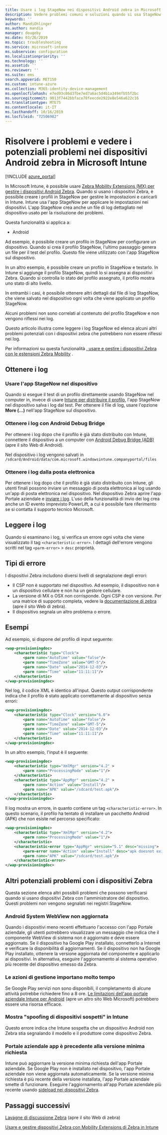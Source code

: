 ```yaml
---
title: Usare i log StageNow nei dispositivi Android zebra in Microsoft Intune-Azure | Microsoft Docs
description: Vedere problemi comuni e soluzioni quando si usa StageNow nei dispositivi Android con Microsoft Intune. Viene anche illustrato come ottenere i log e vedere esempi di come leggere i log per ottenere esito positivo o negativo.
keywords: ''
author: MandiOhlinger
ms.author: mandia
manager: dougeby
ms.date: 03/26/2019
ms.topic: troubleshooting
ms.service: microsoft-intune
ms.subservice: configuration
ms.localizationpriority: ''
ms.technology: ''
ms.assetid: ''
ms.reviewer: ''
ms.suite: ems
search.appverid: MET150
ms.custom: intune-azure
ms.collection: M365-identity-device-management
ms.openlocfilehash: e7ed93c86d3fbe7ed7a6ac5d4b1a3494fb55f2bc
ms.sourcegitcommit: 9013f7442bbface78feecde2922e8e546a622c16
ms.translationtype: MTE75
ms.contentlocale: it-IT
ms.lasthandoff: 10/16/2019
ms.locfileid: "72506982"
---
```

# <a name="troubleshoot-and-see-potential-issues-on-android-zebra-devices-in-microsoft-intune"></a>Risolvere i problemi e vedere i potenziali problemi nei dispositivi Android zebra in Microsoft Intune

[!INCLUDE [azure_portal](../includes/azure_portal.md)]

In Microsoft Intune, è possibile usare [Zebra Mobility Extensions (MX) per gestire i dispositivi Android Zebra](android-zebra-mx-overview.md). Quando si usano i dispositivi Zebra, è possibile creare i profili in StageNow per gestire le impostazioni e caricarli in Intune. Intune usa l'app StageNow per applicare le impostazioni nei dispositivi. L'app StageNow crea anche un file di log dettagliato nel dispositivo usato per la risoluzione dei problemi.

Questa funzionalità si applica a:

- Android

Ad esempio, è possibile creare un profilo in StageNow per configurare un dispositivo. Quando si crea il profilo StageNow, l'ultimo passaggio genera un file per il test del profilo. Questo file viene utilizzato con l'app StageNow sul dispositivo.

In un altro esempio, è possibile creare un profilo in StageNow e testarlo. In Intune si aggiunge il profilo StageNow, quindi lo si assegna ai dispositivi Zebra. Quando si controlla lo stato del profilo assegnato, il profilo mostra uno stato di alto livello.

In entrambi i casi, è possibile ottenere altri dettagli dal file di log StageNow, che viene salvato nel dispositivo ogni volta che viene applicato un profilo StageNow.

Alcuni problemi non sono correlati al contenuto del profilo StageNow e non vengono riflessi nei log.

Questo articolo illustra come leggere i log StageNow ed elenca alcuni altri problemi potenziali con i dispositivi zebra che potrebbero non essere riflessi nei log.

Per informazioni su questa funzionalità [, usare e gestire i dispositivi Zebra con le estensioni Zebra Mobility](android-zebra-mx-overview.md) .

## <a name="get-the-logs"></a>Ottenere i log

### <a name="use-the-stagenow-app-on-the-device"></a>Usare l'app StageNow nel dispositivo
Quando si esegue il test di un profilo direttamente usando StageNow nel computer in, invece di usare [Intune per distribuire il profilo](android-zebra-mx-overview.md#step-4-create-a-device-management-profile-in-stagenow), l'app StageNow nel dispositivo salva i log dal test. Per ottenere il file di log, usare l'opzione **More (...)** nell'app StageNow sul dispositivo.

### <a name="get-logs-using-android-debug-bridge"></a>Ottenere i log con Android Debug Bridge
Per ottenere i log dopo che il profilo è già stato distribuito con Intune, connettere il dispositivo a un computer con [Android Debug Bridge (ADB)](https://developer.android.com/studio/command-line/adb) (apre il sito Web di Android).

Nel dispositivo i log vengono salvati in `/sdcard/Android/data/com.microsoft.windowsintune.companyportal/files`

### <a name="get-logs-from-email"></a>Ottenere i log dalla posta elettronica
Per ottenere i log dopo che il profilo è già stato distribuito con Intune, gli utenti finali possono inviare un messaggio di posta elettronica ai log usando un'app di posta elettronica nel dispositivo. Nel dispositivo Zebra aprire l'app Portale aziendale e [inviare i log](https://docs.microsoft.com/intune-user-help/send-logs-to-your-it-admin-by-email-android). L'uso della funzionalità di invio dei log crea anche un ID evento imprevisto PowerLift, a cui è possibile fare riferimento se si contatta il supporto tecnico Microsoft.

## <a name="read-the-logs"></a>Leggere i log

Quando si esaminano i log, si verifica un errore ogni volta che viene visualizzato il tag `<characteristic-error>`. I dettagli dell'errore vengono scritti nel tag `<parm-error>` > `desc` proprietà.

## <a name="error-types"></a>Tipi di errore

I dispositivi Zebra includono diversi livelli di segnalazione degli errori:

- Il CSP non è supportato nel dispositivo. Ad esempio, il dispositivo non è un dispositivo cellulare e non ha un gestore cellulare.
- La versione di MX o OSX non corrisponde. Ogni CSP è con versione. Per una matrice di supporto completa, vedere la [documentazione di zebra](http://techdocs.zebra.com/mx/) (apre il sito Web di zebra).
- Il dispositivo segnala un altro problema o errore.

## <a name="examples"></a>Esempi

Ad esempio, si dispone del profilo di input seguente:

```xml
<wap-provisioningdoc>
    <characteristic type="Clock">
        <parm name="AutoTime" value="false"/>
        <parm name="TimeZone" value="GMT-5"/>
        <parm name="Date" value="2014-12-03"/>
        <parm name="Time" value="11:11:11"/>
    </characteristic>
</wap-provisioningdoc>
```

Nel log, il codice XML è identico all'input. Questo output corrispondente indica che il profilo è stato applicato correttamente al dispositivo senza errori:

```xml
<wap-provisioningdoc>
    <characteristic type="Clock" version="6.0">
        <parm name="AutoTime" value="false"/>
        <parm name="TimeZone" value="GMT-5"/>
        <parm name="Date" value="2014-12-03"/>
        <parm name="Time" value="11:11:11"/>
    </characteristic>
</wap-provisioningdoc>
```

In un altro esempio, l'input è il seguente:

```xml
<wap-provisioningdoc>
    <characteristic type="XmlMgr" version="4.2" >
        <parm name="ProcessingMode" value="1"/>
    </characteristic>
    <characteristic type="AppMgr" version="4.2" >
        <parm name="Action" value="Install"/>
        <parm name="APK" value="/sdcard/test.apk"/>
    </characteristic>
</wap-provisioningdoc>
```

Il log mostra un errore, in quanto contiene un tag `<characteristic-error>`. In questo scenario, il profilo ha tentato di installare un pacchetto Android (APK) che non esiste nel percorso specificato:

```xml
<wap-provisioningdoc>
    <characteristic type="XmlMgr" version="4.2">
        <parm name="ProcessingMode" value="1"/>
    </characteristic>
    <characteristic-error type="AppMgr" version="5.1" desc="missing">
        <parm-error name="Action" value="Install" desc="apk doesnot exist in the path"/>
        <parm name="APK" value="/sdcard/test.apk"/>
    </characteristic-error>
</wap-provisioningdoc>
```

## <a name="other-potential-issues-with-zebra-devices"></a>Altri potenziali problemi con i dispositivi Zebra

Questa sezione elenca altri possibili problemi che possono verificarsi quando si usano dispositivi Zebra con l'amministratore del dispositivo. Questi problemi non vengono segnalati nei registri StageNow.

### <a name="android-system-webview-is-out-of-date"></a>Android System WebView non aggiornata

Quando i dispositivi meno recenti effettuano l'accesso con l'app Portale aziendale, gli utenti potrebbero visualizzare un messaggio che indica che il componente WebView di sistema non è aggiornato e deve essere aggiornato. Se il dispositivo ha Google Play installato, connetterlo a Internet e verificare la disponibilità di aggiornamenti. Se il dispositivo non ha Google Play installato, ottenere la versione aggiornata del componente e applicarlo ai dispositivi. In alternativa, eseguire l'aggiornamento al sistema operativo più recente del dispositivo emesso da Zebra.

### <a name="management-actions-take-a-long-time"></a>Le azioni di gestione importano molto tempo

Se Google Play servizi non sono disponibili, il completamento di alcune attività potrebbe richiedere fino a 8 ore. [Le limitazioni dell'app portale aziendale Intune per Android](https://support.microsoft.com/help/3211588/limitations-of-intune-company-portal-app-for-android-in-china) (apre un altro sito Web Microsoft) potrebbero essere una risorsa efficace.

### <a name="device-spoofing-suspected-shows-in-intune"></a>Mostra "spoofing di dispositivi sospetti" in Intune

Questo errore indica che Intune sospetta che un dispositivo Android non Zebra stia segnalando il modello e il produttore come dispositivo Zebra.

### <a name="company-portal-app-is-older-than-minimum-required-version"></a>Portale aziendale app è precedente alla versione minima richiesta

Intune può aggiornare la versione minima richiesta dell'app Portale aziendale. Se Google Play non è installato nel dispositivo, l'app Portale aziendale non viene aggiornata automaticamente. Se la versione minima richiesta è più recente della versione installata, l'app Portale aziendale smette di funzionare. Eseguire l'aggiornamento all'app Portale aziendale più recente usando [sideload nei dispositivi Zebra](android-zebra-mx-overview.md#sideload-the-company-portal-app).

## <a name="next-steps"></a>Passaggi successivi

[Lavagne di discussione Zebra](https://developer.zebra.com/community/home/discussions) (apre il sito Web di zebra)

[Usare e gestire dispositivi Zebra con Mobility Extensions di Zebra in Intune](android-zebra-mx-overview.md)

